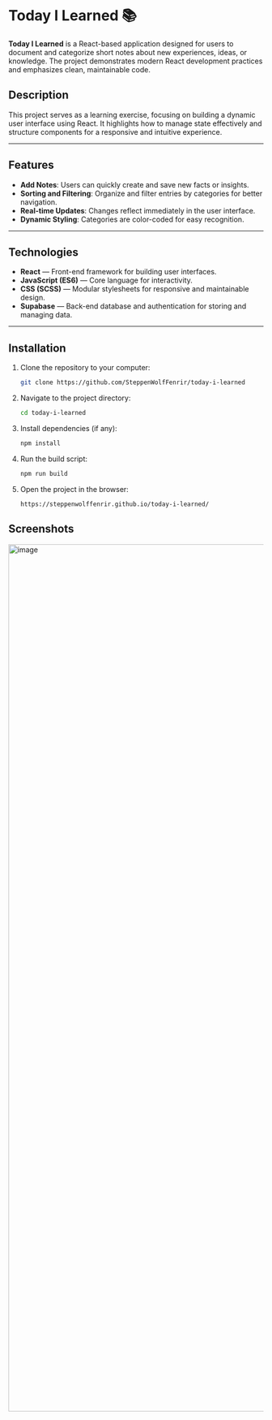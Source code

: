 # Today I Learned 📚

**Today I Learned** is a React-based application designed for users to document and categorize short notes about new experiences, ideas, or knowledge. The project demonstrates modern React development practices and emphasizes clean, maintainable code.

## **Description**

This project serves as a learning exercise, focusing on building a dynamic user interface using React. It highlights how to manage state effectively and structure components for a responsive and intuitive experience.

---

## **Features**

- **Add Notes**: Users can quickly create and save new facts or insights.
- **Sorting and Filtering**: Organize and filter entries by categories for better navigation.
- **Real-time Updates**: Changes reflect immediately in the user interface.
- **Dynamic Styling**: Categories are color-coded for easy recognition.

---

## **Technologies**

- **React** — Front-end framework for building user interfaces.
- **JavaScript (ES6)** — Core language for interactivity.
- **CSS (SCSS)** — Modular stylesheets for responsive and maintainable design.
- **Supabase** — Back-end database and authentication for storing and managing data.

---


## Installation

1. Clone the repository to your computer:
    ```bash
    git clone https://github.com/SteppenWolfFenrir/today-i-learned
    ```

2. Navigate to the project directory:
    ```bash
    cd today-i-learned
    ```

3. Install dependencies (if any):
    ```bash
    npm install
    ```

4. Run the build script:
    ```bash
    npm run build
    ```
5. Open the project in the browser:
    ```
    https://steppenwolffenrir.github.io/today-i-learned/
    ```

## Screenshots

<img width="1709" alt="image" src="https://github.com/user-attachments/assets/48b8d607-5996-4988-aec6-567c329500a2">
